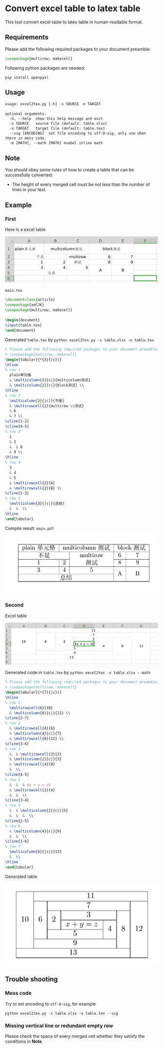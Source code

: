 # Convert excel table to latex table

This tool convert excel table to latex table in human-readable format.

## Requirements

Please add the following required packages to your document preamble:

```tex
\usepackage{multirow, makecell}
```

Following python packages are needed:

```shell
pip install openpyxl
```

## Usage

```text
usage: excel2tex.py [-h] -s SOURCE -o TARGET

optional arguments:
  -h, --help  show this help message and exit
  -s SOURCE   source file (default: table.xlsx)
  -o TARGET   target file (default: table.tex)
  --sig [ENCODING]  set file encoding to utf-8-sig, only use when there is mess code.
  -m [MATH], --math [MATH] enabel inline math
```

## Note

You should obey some rules of how to create a table that can be successfully converted:

- The height of every merged cell must be not less than the number of lines in your text.

## Example

### First

Here is a excel table

![Excel table](img/excel_table.png)

`main.tex`

```tex
\documentclass{article}
\usepackage{xeCJK}
\usepackage{multirow, makecell}

\begin{document}
\input{table.tex}
\end{document}
```

Generated `table.tex` by `python excel2tex.py -s table.xlsx -o table.tex`

```tex
% Please add the following required packages to your document preamble:
% \usepackage{multirow, makecell}
\begin{tabular}{*{5}{|c}|}
\hline
% row 1
  plain单元格
  & \multicolumn{2}{c|}{multicolumn测试}
  & \multicolumn{2}{c|}{block测试} \\
\hline
% row 2
  \multicolumn{2}{|c|}{不是}
  & \multirowcell{2}{multirow \\测试}
  & 6
  & 7 \\
\cline{1-2}
\cline{4-5}
% row 3
  1
  & 2
  &  & 8
  & 9 \\
\hline
% row 4
  3
  & 4
  & 5
  & \multirowcell{2}{A}
  & \multirowcell{2}{B} \\
\cline{1-3}
% row 5
  \multicolumn{3}{|c|}{总结}
  &  &  \\
\hline
\end{tabular}
```

Compile result: `main.pdf`

![LaTeX table](img/latex_table.png)

### Second

Excel table

![Excel table](img/excel_table2.png)

Generated code in `table.tex` by `python excel2tex -s table.xlsx --math`

```tex
% Please add the following required packages to your document preamble:
% \usepackage{multirow, makecell}
\begin{tabular}{*{7}{|c}|}
\hline
% row 1
  \multirowcell{6}{10}
  & \multicolumn{6}{c|}{11} \\
\cline{2-7}
% row 2
  & \multirowcell{4}{6}
  & \multicolumn{4}{c|}{7}
  & \multirowcell{6}{12} \\
\cline{3-6}
% row 3
  &  & \multirowcell{2}{2}
  & \multicolumn{2}{c|}{3}
  & \multirowcell{4}{8}
  &  \\
\cline{4-5}
% row 4
  &  &  & $x + y = z$
  & \multirowcell{2}{4}
  &  &  \\
\cline{3-4}
% row 5
  &  & \multicolumn{2}{c|}{5}
  &  &  &  \\
\cline{2-5}
% row 6
  & \multicolumn{4}{c|}{9}
  &  &  \\
\cline{1-6}
% row 7
  \multicolumn{6}{|c|}{13}
  &  \\
\hline
\end{tabular}
```

Generated table

![LaTeX table](img/latex_table2.png)

## Trouble shooting

### Mess code

Try to set encoding to `utf-8-sig`, for example

```shell
python excel2tex.py -s table.xlsx -o table.tex --sig
```

### Missing vertical line or redundant empty row

Please check the space of every merged cell whether they satisfy the conditions in **Note**.
